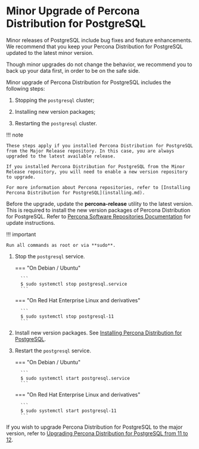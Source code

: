 # Minor Upgrade of Percona Distribution for PostgreSQL

Minor releases of PostgreSQL include bug fixes and feature enhancements. We recommend that you keep your Percona Distribution for PostgreSQL updated to the latest minor version.

Though minor upgrades do not change the behavior, we recommend you to back up your data first, in order to be on the safe side.

Minor upgrade of Percona Distribution for PostgreSQL includes the following steps:


1. Stopping the `postgresql` cluster;


2. Installing new version packages;


3. Restarting the `postgresql` cluster.


!!! note

    These steps apply if you installed Percona Distribution for PostgreSQL from the Major Release repository. In this case, you are always upgraded to the latest available release.

    If you installed Percona Distribution for PostgreSQL from the Minor Release repository, you will need to enable a new version repository to upgrade.

    For more information about Percona repositories, refer to [Installing Percona Distribution for PostgreSQL](installing.md).


Before the upgrade, update the **percona-release** utility to the latest version. This is required to install the new version packages of Percona Distribution for PostgreSQL. Refer to [Percona Software Repositories Documentation](https://www.percona.com/doc/percona-repo-config/percona-release.html#updating-percona-release-to-the-latest-version) for update instructions.


!!! important

    Run all commands as root or via **sudo**.

1. Stop the `postgresql` service.


    === "On Debian / Ubuntu"

      
         ```
         $ sudo systemctl stop postgresql.service
         ```


    === "On Red Hat Enterprise Linux and derivatives"

         ```
         $ sudo systemctl stop postgresql-11
         ```


2. Install new version packages. See [Installing Percona Distribution for PostgreSQL](installing.md).


3. Restart the `postgresql` service.


    === "On Debian / Ubuntu"

      
         ```
         $ sudo systemctl start postgresql.service
         ```


    === "On Red Hat Enterprise Linux and derivatives"

         ```
         $ sudo systemctl start postgresql-11
         ```

If you wish to upgrade Percona Distribution for PostgreSQL to the major version, refer to [Upgrading Percona Distribution for PostgreSQL from 11 to 12](https://www.percona.com/doc/postgresql/12/major-upgrade.html).
